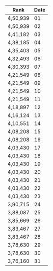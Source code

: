 |Rank| Date |
|---------|--|
| 4,50,939 |01|
| 4,50,939 |02|
| 4,41,182 |03|
| 4,38,185 |04|
| 4,35,403  |05|
| 4,32,493 |06|
| 4,30,393 |07|
| 4,21,549  |08|
| 4,21,549 |09|
| 4,21,549|10|
| 4,21,549  |11|
| 4,18,897  |12|
| 4,16,124  |13|
| 4,10,551 |14|
| 4,08,208 |15|
| 4,08,208  |16|
|  4,03,430 |17|
| 4,03,430  |18|
| 4,03,430 |19|
| 4,03,430 |20|
| 4,03,430  |21|
| 4,03,430  |22|
| 4,03,430  |23|
| 3,90,715  |24|
| 3,88,087   |25|
| 3,85,669  |26|
| 3,83,467   |27|
| 3,83,467  |28|
| 3,78,630   |29|
| 3,78,630  |30|
| 3,76,160  |31|
